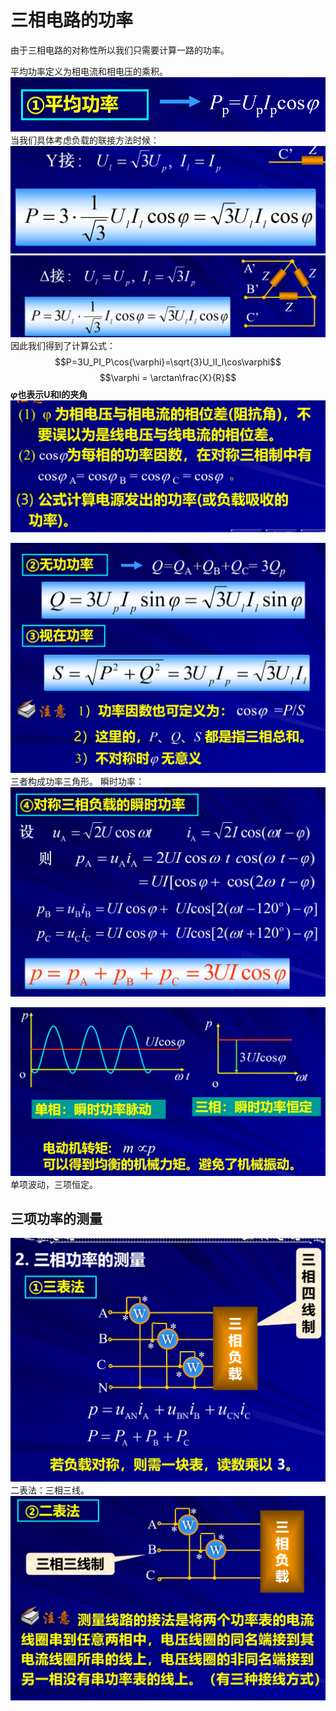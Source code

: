# 三相电路的功率

由于三相电路的对称性所以我们只需要计算一路的功率。

平均功率定义为相电流和相电压的乘积。
![Alt text](image-31.png)
当我们具体考虑负载的联接方法时候：
![Alt text](image-32.png)
![Alt text](image-33.png)
因此我们得到了计算公式：
$$P=3U_PI_P\cos{\varphi}=\sqrt{3}U_lI_l\cos\varphi$$
$$\varphi = \arctan\frac{X}{R}$$
**$\varphi$也表示U和I的夹角**
![Alt text](image-34.png)

![Alt text](image-35.png)
三者构成功率三角形。
瞬时功率：
![Alt text](image-36.png)

![Alt text](image-37.png)
单项波动，三项恒定。

## 三项功率的测量

![Alt text](image-38.png)
二表法：三相三线。
![Alt text](image-39.png)
